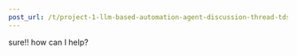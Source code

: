 ```yaml
---
post_url: /t/project-1-llm-based-automation-agent-discussion-thread-tds-jan-2025/164277/319
---
```

sure!! how can I help?